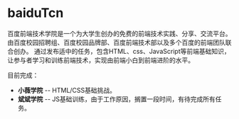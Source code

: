baiduTcn
===
百度前端技术学院是一个为大学生创办的免费的前端技术实践、分享、交流平台。由百度校园招聘组、百度校园品牌部、百度前端技术部以及多个百度的前端团队联合创办。
通过发布适中的任务，包含HTML、css、JavaScript等前端基础知识，让参与者学习和训练前端技术，实现由前端小白到前端进阶的水平。

目前完成：

- **小薇学院** -- HTML/CSS基础挑战。
- **斌斌学院** -- JS基础训练，由于工作原因，搁置一段时间，有待完成所有任务。
